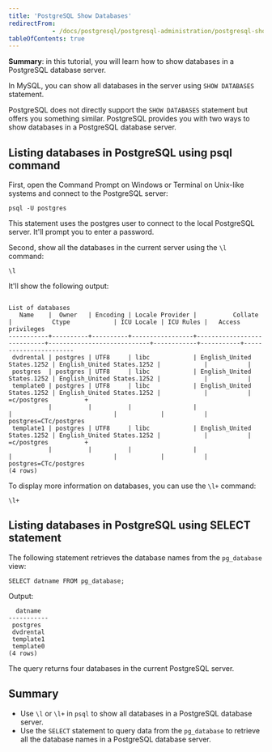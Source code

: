 ```yaml
---
title: 'PostgreSQL Show Databases'
redirectFrom: 
            - /docs/postgresql/postgresql-administration/postgresql-show-databases/
tableOfContents: true
---
```


**Summary**: in this tutorial, you will learn how to show databases in a PostgreSQL database server.



In MySQL, you can show all databases in the server using `SHOW DATABASES` statement.



PostgreSQL does not directly support the `SHOW DATABASES` statement but offers you something similar. PostgreSQL provides you with two ways to show databases in a PostgreSQL database server.



## Listing databases in PostgreSQL using psql command



First, open the Command Prompt on Windows or Terminal on Unix-like systems and connect to the PostgreSQL server:



```
psql -U postgres
```



This statement uses the postgres user to connect to the local PostgreSQL server. It'll prompt you to enter a password.



Second, show all the databases in the current server using the `\l` command:



```
\l
```



It'll show the following output:



```
                                                                      List of databases
   Name    |  Owner   | Encoding | Locale Provider |          Collate           |           Ctype            | ICU Locale | ICU Rules |   Access privileges
-----------+----------+----------+-----------------+----------------------------+----------------------------+------------+-----------+-----------------------
 dvdrental | postgres | UTF8     | libc            | English_United States.1252 | English_United States.1252 |            |           |
 postgres  | postgres | UTF8     | libc            | English_United States.1252 | English_United States.1252 |            |           |
 template0 | postgres | UTF8     | libc            | English_United States.1252 | English_United States.1252 |            |           | =c/postgres          +
           |          |          |                 |                            |                            |            |           | postgres=CTc/postgres
 template1 | postgres | UTF8     | libc            | English_United States.1252 | English_United States.1252 |            |           | =c/postgres          +
           |          |          |                 |                            |                            |            |           | postgres=CTc/postgres
(4 rows)
```



To display more information on databases, you can use the `\l+` command:



```
\l+
```



## Listing databases in PostgreSQL using SELECT statement



The following statement retrieves the database names from the `pg_database` view:



```
SELECT datname FROM pg_database;
```



Output:



```
  datname
-----------
 postgres
 dvdrental
 template1
 template0
(4 rows)
```



The query returns four databases in the current PostgreSQL server.



## Summary



- Use `\l` or `\l+` in `psql` to show all databases in a PostgreSQL database server.
- Use the `SELECT` statement to query data from the `pg_database` to retrieve all the database names in a PostgreSQL database server.
